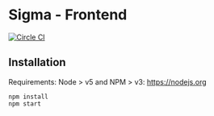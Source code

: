 Sigma - Frontend
================

[![Circle CI](https://circleci.com/gh/ProjetSigma/frontend.svg?style=svg)](https://circleci.com/gh/ProjetSigma/frontend)

Installation
------------

Requirements: Node > v5 and NPM > v3: https://nodejs.org
```
npm install
npm start
```
